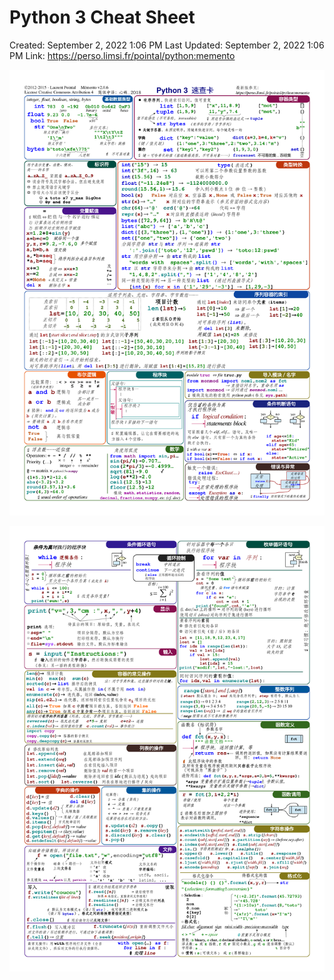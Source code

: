 # Python 3 Cheat Sheet

Created: September 2, 2022 1:06 PM
Last Updated: September 2, 2022 1:06 PM
Link: https://perso.limsi.fr/pointal/python:memento

![mementopython3-zh_cn-1.png](./photo/mementopython3-zh_cn-1.png)

![mementopython3-zh_cn-2.png](./photo/mementopython3-zh_cn-2.png)